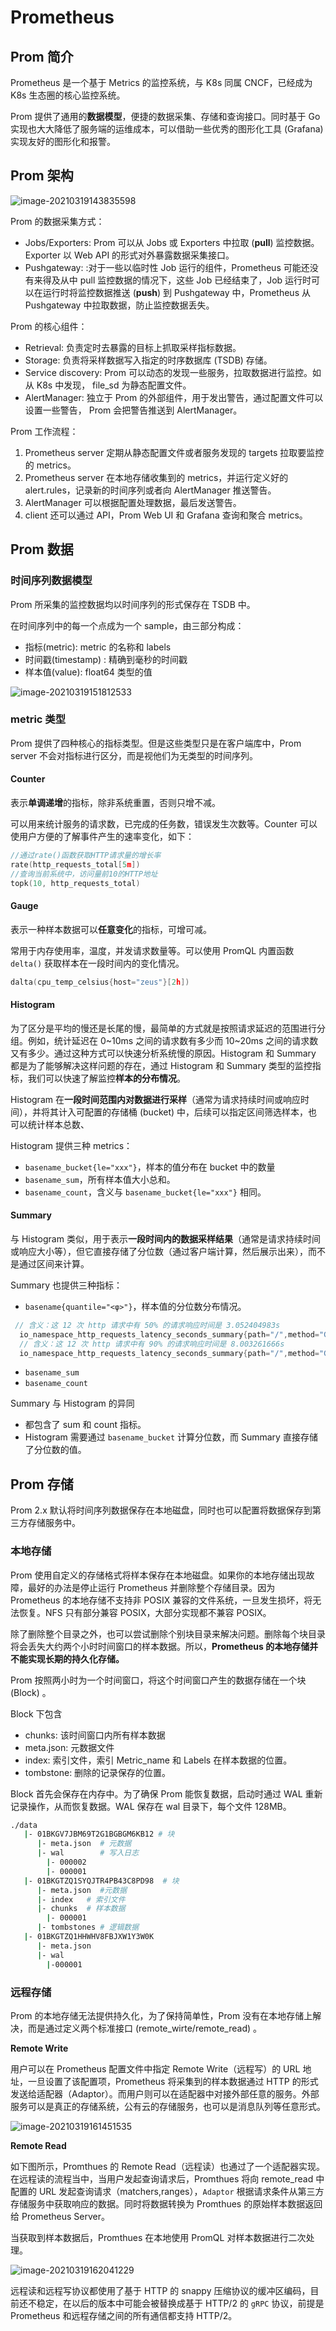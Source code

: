# Prometheus

## Prom 简介

Prometheus 是一个基于 Metrics 的监控系统，与 K8s 同属 CNCF，已经成为 K8s 生态圈的核心监控系统。

Prom 提供了通用的**数据模型**，便捷的数据采集、存储和查询接口。同时基于 Go 实现也大大降低了服务端的运维成本，可以借助一些优秀的图形化工具 (Grafana) 实现友好的图形化和报警。

## Prom 架构

![image-20210319143835598](C:\Users\aasus\AppData\Roaming\Typora\typora-user-images\image-20210319143835598.png)

Prom 的数据采集方式：

- Jobs/Exporters: Prom 可以从 Jobs 或 Exporters 中拉取 (**pull**) 监控数据。Exporter 以 Web API 的形式对外暴露数据采集接口。
- Pushgateway: :对于一些以临时性 Job 运行的组件，Prometheus 可能还没有来得及从中 pull 监控数据的情况下，这些 Job 已经结束了，Job 运行时可以在运行时将监控数据推送 (**push**) 到 Pushgateway 中，Prometheus 从 Pushgateway 中拉取数据，防止监控数据丢失。

Prom 的核心组件：

- Retrieval: 负责定时去暴露的目标上抓取采样指标数据。
- Storage: 负责将采样数据写入指定的时序数据库 (TSDB) 存储。
- Service discovery: Prom 可以动态的发现一些服务，拉取数据进行监控。如从 K8s 中发现， file_sd 为静态配置文件。
- AlertManager: 独立于 Prom 的外部组件，用于发出警告，通过配置文件可以设置一些警告， Prom 会把警告推送到 AlertManager。

Prom 工作流程：

1. Prometheus server 定期从静态配置文件或者服务发现的 targets 拉取要监控的 metrics。
2. Prometheus server 在本地存储收集到的 metrics，并运行定义好的 alert.rules，记录新的时间序列或者向 AlertManager 推送警告。
3. AlertManager 可以根据配置处理数据，最后发送警告。
4. client 还可以通过 API，Prom Web UI 和 Grafana 查询和聚合 metrics。

## Prom 数据

### 时间序列数据模型

Prom 所采集的监控数据均以时间序列的形式保存在 TSDB 中。

在时间序列中的每一个点成为一个 sample，由三部分构成：

- 指标(metric): metric 的名称和 labels
- 时间戳(timestamp) : 精确到毫秒的时间戳
- 样本值(value): float64 类型的值

![image-20210319151812533](C:\Users\aasus\AppData\Roaming\Typora\typora-user-images\image-20210319151812533.png)

### metric 类型

Prom 提供了四种核心的指标类型。但是这些类型只是在客户端库中，Prom server 不会对指标进行区分，而是视他们为无类型的时间序列。

#### Counter

表示**单调递增**的指标，除非系统重置，否则只增不减。

可以用来统计服务的请求数，已完成的任务数，错误发生次数等。Counter 可以使用户方便的了解事件产生的速率变化，如下：

```go
//通过rate()函数获取HTTP请求量的增长率
rate(http_requests_total[5m])
//查询当前系统中，访问量前10的HTTP地址
topk(10, http_requests_total)
```

#### Gauge

表示一种样本数据可以**任意变化**的指标，可增可减。

常用于内存使用率，温度，并发请求数量等。可以使用 PromQL 内置函数 `delta()` 获取样本在一段时间内的变化情况。

```go
dalta(cpu_temp_celsius{host="zeus"}[2h])
```

#### Histogram

为了区分是平均的慢还是长尾的慢，最简单的方式就是按照请求延迟的范围进行分组。例如，统计延迟在 0~10ms 之间的请求数有多少而 10~20ms 之间的请求数又有多少。通过这种方式可以快速分析系统慢的原因。Histogram 和 Summary 都是为了能够解决这样问题的存在，通过 Histogram 和 Summary 类型的监控指标，我们可以快速了解监控**样本的分布情况**。

Histogram 在**一段时间范围内对数据进行采样**（通常为请求持续时间或响应时间），并将其计入可配置的存储桶 (bucket) 中，后续可以指定区间筛选样本，也可以统计样本总数、

Histogram 提供三种 metrics：

- `basename_bucket{le="xxx"}`，样本的值分布在 bucket 中的数量
- `basename_sum`，所有样本值大小总和。
- `basename_count`，含义与  `basename_bucket{le="xxx"}` 相同。

#### Summary

与 Histogram 类似，用于表示**一段时间内的数据采样结果**（通常是请求持续时间或响应大小等），但它直接存储了分位数（通过客户端计算，然后展示出来），而不是通过区间来计算。

Summary 也提供三种指标：

- `basename{quantile="<φ>"}`，样本值的分位数分布情况。

```go
 // 含义：这 12 次 http 请求中有 50% 的请求响应时间是 3.052404983s
  io_namespace_http_requests_latency_seconds_summary{path="/",method="GET",code="200",quantile="0.5",} 3.052404983
  // 含义：这 12 次 http 请求中有 90% 的请求响应时间是 8.003261666s
  io_namespace_http_requests_latency_seconds_summary{path="/",method="GET",code="200",quantile="0.9",} 8.003261666
```

- `basename_sum`
- `basename_count`

Summary 与 Histogram 的异同

- 都包含了 sum 和 count 指标。
- Histogram 需要通过 `basename_bucket` 计算分位数，而 Summary 直接存储了分位数的值。

## Prom 存储

Prom 2.x 默认将时间序列数据保存在本地磁盘，同时也可以配置将数据保存到第三方存储服务中。

### 本地存储

Prom 使用自定义的存储格式将样本保存在本地磁盘。如果你的本地存储出现故障，最好的办法是停止运行 Prometheus 并删除整个存储目录。因为 Prometheus 的本地存储不支持非 POSIX 兼容的文件系统，一旦发生损坏，将无法恢复。NFS 只有部分兼容 POSIX，大部分实现都不兼容 POSIX。

除了删除整个目录之外，也可以尝试删除个别块目录来解决问题。删除每个块目录将会丢失大约两个小时时间窗口的样本数据。所以，**Prometheus 的本地存储并不能实现长期的持久化存储。**

Prom 按照两小时为一个时间窗口，将这个时间窗口产生的数据存储在一个块 (Block) 。

Block 下包含

- chunks: 该时间窗口内所有样本数据
- meta.json: 元数据文件
- index: 索引文件，索引 Metric_name 和 Labels 在样本数据的位置。
- tombstone: 删除的记录保存的位置。

Block 首先会保存在内存中。为了确保 Prom 能恢复数据，启动时通过 WAL 重新记录操作，从而恢复数据。WAL 保存在 wal 目录下，每个文件 128MB。

```bash
./data 
   |- 01BKGV7JBM69T2G1BGBGM6KB12 # 块
      |- meta.json  # 元数据
      |- wal        # 写入日志
        |- 000002
        |- 000001
   |- 01BKGTZQ1SYQJTR4PB43C8PD98  # 块
      |- meta.json  #元数据
      |- index   # 索引文件
      |- chunks  # 样本数据
        |- 000001
      |- tombstones # 逻辑数据
   |- 01BKGTZQ1HHWHV8FBJXW1Y3W0K
      |- meta.json
      |- wal
        |-000001
```

### 远程存储

Prom 的本地存储无法提供持久化，为了保持简单性，Prom 没有在本地存储上解决，而是通过定义两个标准接口 (remote_wirte/remote_read) 。

**Remote Write**

用户可以在 Prometheus 配置文件中指定 Remote Write（远程写）的 URL 地址，一旦设置了该配置项，Prometheus 将采集到的样本数据通过 HTTP 的形式发送给适配器（Adaptor）。而用户则可以在适配器中对接外部任意的服务。外部服务可以是真正的存储系统，公有云的存储服务，也可以是消息队列等任意形式。

![image-20210319161451535](C:\Users\aasus\AppData\Roaming\Typora\typora-user-images\image-20210319161451535.png)

**Remote Read**

如下图所示，Promthues 的 Remote Read（远程读）也通过了一个适配器实现。在远程读的流程当中，当用户发起查询请求后，Promthues 将向 remote_read 中配置的 URL 发起查询请求（matchers,ranges），`Adaptor` 根据请求条件从第三方存储服务中获取响应的数据。同时将数据转换为 Promthues 的原始样本数据返回给 Prometheus Server。

当获取到样本数据后，Promthues 在本地使用 PromQL 对样本数据进行二次处理。

![image-20210319162041229](C:\Users\aasus\AppData\Roaming\Typora\typora-user-images\image-20210319162041229.png)

远程读和远程写协议都使用了基于 HTTP 的 snappy 压缩协议的缓冲区编码，目前还不稳定，在以后的版本中可能会被替换成基于 HTTP/2 的 `gRPC` 协议，前提是 Prometheus 和远程存储之间的所有通信都支持 HTTP/2。

